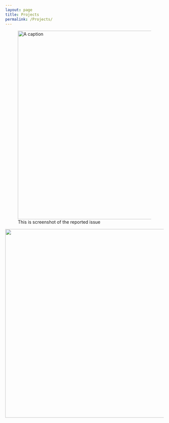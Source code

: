 ```yaml
---
layout: page
title: Projects
permalink: /Projects/
---
```


<figure>
<img align="left" width="600" height="600" src="{{ site.url }}{{ site.baseurl }}/docs/assets/timeline.jpg" class="img-responsive" alt="A caption" />
<figcaption aria-hidden="true">This is screenshot of the reported issue</figcaption>
</figure>


<img align="right" width="600" height="600" src="{{ site.url }}{{ site.baseurl }}/docs/assets/Picture1.png" class="img-responsive" />



